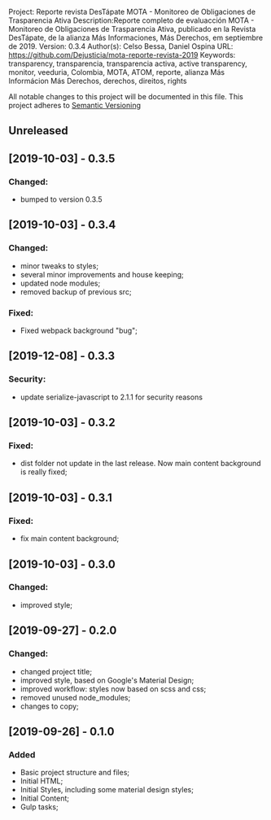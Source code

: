 Project: Reporte revista DesTápate MOTA - Monitoreo de Obligaciones de Trasparencia Ativa
Description:Reporte completo de evaluacción MOTA - Monitoreo de Obligaciones de Trasparencia Ativa, publicado en la Revista DesTápate, de la alianza Más
        Informaciones, Más Derechos, em septiembre de 2019.
Version: 0.3.4
Author(s): Celso Bessa, Daniel Ospina
URL: https://github.com/Dejusticia/mota-reporte-revista-2019
Keywords: transparency, transparencia, transparencia activa, active transparency, monitor, veeduria, Colombia, MOTA, ATOM, reporte, alianza Más Informácion Más Derechos, derechos, direitos, rights

All notable changes to this project will be documented in this file.
This project adheres to [Semantic Versioning](http://semver.org/)

## Unreleased

## [2019-10-03] - 0.3.5

### Changed:
- bumped to version 0.3.5

## [2019-10-03] - 0.3.4

### Changed:
- minor tweaks to styles;
- several minor improvements and house keeping;
- updated node modules;
- removed backup of previous src;

### Fixed:
- Fixed webpack background "bug";

## [2019-12-08] - 0.3.3

### Security:
- update serialize-javascript to 2.1.1 for security reasons

## [2019-10-03] - 0.3.2

### Fixed:
- dist folder not update in the last release. Now main content background is really fixed;

## [2019-10-03] - 0.3.1

### Fixed:
- fix main content background;

## [2019-10-03] - 0.3.0

### Changed:
- improved style;

## [2019-09-27] - 0.2.0

### Changed:
- changed project title;
- improved style, based on Google's Material Design;
- improved workflow: styles now based on scss and css;
- removed unused node_modules;
- changes to copy;

## [2019-09-26] - 0.1.0

### Added
- Basic project structure and files;
- Initial HTML;
- Initial Styles, including some material design styles;
- Initial Content;
- Gulp tasks;
